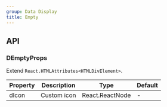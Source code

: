 ```yaml
---
group: Data Display
title: Empty
---
```


## API

### DEmptyProps

Extend `React.HTMLAttributes<HTMLDivElement>`.

<!-- prettier-ignore-start -->
| Property | Description | Type | Default | 
| --- | --- | --- | --- | 
| dIcon | Custom icon | React.ReactNode | - |
<!-- prettier-ignore-end -->
